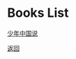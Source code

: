 # Books List

[少年中国说](https://github.com/SeavenD/books/少年中国说.pdf)



[返回](https://github.com/SeavenD/SeavenD)
